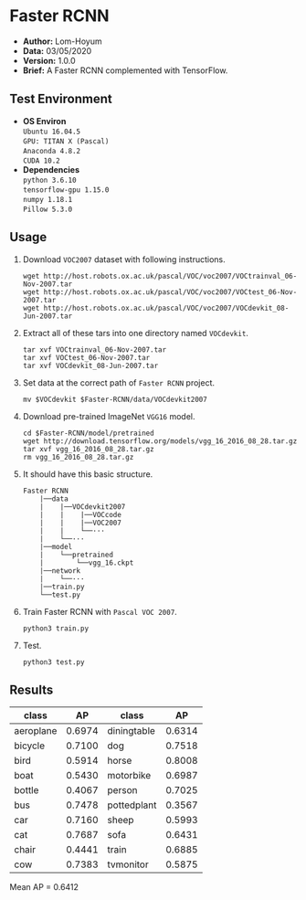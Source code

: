 # Faster RCNN
- **Author:** Lom-Hoyum
- **Data:** 03/05/2020
- **Version:** 1.0.0
- **Brief:** A Faster RCNN complemented with TensorFlow.

## Test Environment
- **OS Environ**  
`Ubuntu 16.04.5 `  
`GPU: TITAN X (Pascal)`  
`Anaconda 4.8.2`  
`CUDA 10.2`
- **Dependencies**  
`python 3.6.10`  
`tensorflow-gpu 1.15.0`  
`numpy 1.18.1`  
`Pillow 5.3.0`

## Usage
1. Download `VOC2007` dataset with following instructions.
    ```Shell
    wget http://host.robots.ox.ac.uk/pascal/VOC/voc2007/VOCtrainval_06-Nov-2007.tar
	wget http://host.robots.ox.ac.uk/pascal/VOC/voc2007/VOCtest_06-Nov-2007.tar
	wget http://host.robots.ox.ac.uk/pascal/VOC/voc2007/VOCdevkit_08-Jun-2007.tar
    ```
2. Extract all of these tars into one directory named `VOCdevkit`.
    ```Shell
    tar xvf VOCtrainval_06-Nov-2007.tar
    tar xvf VOCtest_06-Nov-2007.tar
    tar xvf VOCdevkit_08-Jun-2007.tar
    ```
3. Set data at the correct path of `Faster RCNN` project.
    ```Shell
    mv $VOCdevkit $Faster-RCNN/data/VOCdevkit2007
    ```
4. Download pre-trained ImageNet `VGG16` model.

    ```Shell
    cd $Faster-RCNN/model/pretrained
    wget http://download.tensorflow.org/models/vgg_16_2016_08_28.tar.gz
    tar xvf vgg_16_2016_08_28.tar.gz
    rm vgg_16_2016_08_28.tar.gz
    ```
    
5. It should have this basic structure.
    ```
    Faster RCNN
        |──data
        |    |──VOCdevkit2007
        |    |    |──VOCcode
        |    |    |──VOC2007
        |    |    └──···
        |    └──···
        |──model
        |    └──pretrained
        |        └──vgg_16.ckpt
        |──network
        |    └──···
        |──train.py
        └──test.py
    ```
6. Train Faster RCNN with `Pascal VOC 2007`.
    ```Shell
    python3 train.py
    ```
7. Test.
    ```Shell
    python3 test.py
    ```

## Results
|class|AP|class|AP|
|--| --|--|--|
|aeroplane|0.6974|diningtable|0.6314|
|bicycle|0.7100|dog|0.7518|
|bird|0.5914|horse|0.8008|
|boat|0.5430|motorbike|0.6987|
|bottle|0.4067|person|0.7025|
|bus|0.7478|pottedplant|0.3567|
|car|0.7160|sheep|0.5993|
|cat|0.7687|sofa|0.6431|
|chair|0.4441|train|0.6885|
|cow|0.7383|tvmonitor|0.5875|  
Mean AP = 0.6412
